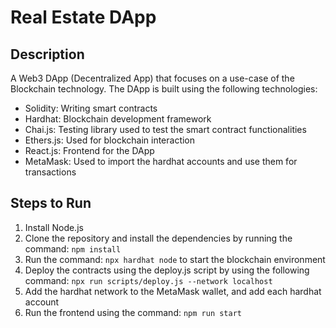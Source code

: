 # Real Estate DApp

## Description

A Web3 DApp (Decentralized App) that focuses on a use-case of the Blockchain technology. The DApp is built using the following technologies:
- Solidity: Writing smart contracts
- Hardhat: Blockchain development framework
- Chai.js: Testing library used to test the smart contract functionalities
- Ethers.js: Used for blockchain interaction
- React.js: Frontend for the DApp
- MetaMask: Used to import the hardhat accounts and use them for transactions

## Steps to Run
1. Install Node.js
2. Clone the repository and install the dependencies by running the command: `npm install`
3. Run the command: `npx hardhat node` to start the blockchain environment
4. Deploy the contracts using the deploy.js script by using the following command: `npx run scripts/deploy.js --network localhost`
5. Add the hardhat network to the MetaMask wallet, and add each hardhat account
6. Run the frontend using the command: `npm run start`
